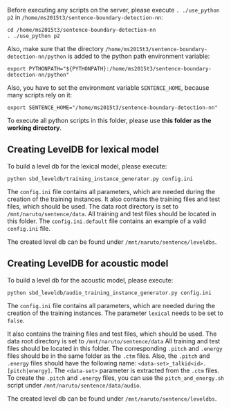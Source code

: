 Before executing any scripts on the server, please execute `. ./use_python p2` in `/home/ms2015t3/sentence-boundary-detection-nn`:

```
cd /home/ms2015t3/sentence-boundary-detection-nn
. ./use_python p2
```

Also, make sure that the directory `/home/ms2015t3/sentence-boundary-detection-nn/python` is added to the python path environment variable:

```
export PYTHONPATH="${PYTHONPATH}:/home/ms2015t3/sentence-boundary-detection-nn/python"
```

Also, you have to set the environment variable `SENTENCE_HOME`, because many scripts rely on it:

```
export SENTENCE_HOME="/home/ms2015t3/sentence-boundary-detection-nn"
```

To execute all python scripts in this folder, please use **this folder as the working directory**.

## Creating LevelDB for lexical model

To build a level db for the lexical model, please execute:
```
python sbd_leveldb/training_instance_generator.py config.ini
```
The `config.ini` file contains all parameters, which are needed during the creation of the training instances. 
It also contains the training files and test files, which should be used. 
The data root directory is set to `/mnt/naruto/sentence/data`. 
All training and test files should be located in this folder.
The `config.ini.default` file contains an example of a valid `config.ini` file.

The created level db can be found under `/mnt/naruto/sentence/leveldbs`.

## Creating LevelDB for acoustic model

To build a level db for the acoustic model, please execute:
```
python sbd_leveldb/audio_training_instance_generator.py config.ini
```
The `config.ini` file contains all parameters, which are needed during the creation of the training instances. 
The parameter `lexical` needs to be set to `false`.

It also contains the training files and test files, which should be used. 
The data root directory is set to `/mnt/naruto/sentence/data`
All training and test files should be located in this folder.
The corresponding `.pitch` and `.energy` files should be in the same folder as the `.ctm` files.
Also, the `.pitch` and `.energy` files should have the following name: `<data-set>_talkid<id>.[pitch|energy]`.
The `<data-set>` parameter is extracted from the `.ctm` files.
To create the `.pitch` and `.energy` files, you can use the `pitch_and_energy.sh` script under `/mnt/naruto/sentence/data/audio`.

The created level db can be found under `/mnt/naruto/sentence/leveldbs`.
